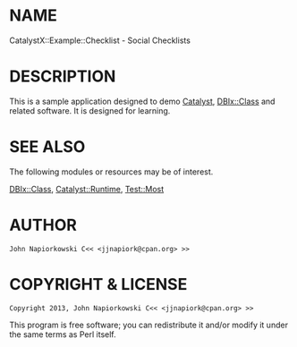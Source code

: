 # NAME

CatalystX::Example::Checklist - Social Checklists

# DESCRIPTION

This is a sample application designed to demo [Catalyst](http://search.cpan.org/perldoc?Catalyst), [DBIx::Class](http://search.cpan.org/perldoc?DBIx::Class) and
related software.  It is designed for learning.

# SEE ALSO

The following modules or resources may be of interest.

[DBIx::Class](http://search.cpan.org/perldoc?DBIx::Class), [Catalyst::Runtime](http://search.cpan.org/perldoc?Catalyst::Runtime), [Test::Most](http://search.cpan.org/perldoc?Test::Most)

# AUTHOR

    John Napiorkowski C<< <jjnapiork@cpan.org> >>

# COPYRIGHT & LICENSE

    Copyright 2013, John Napiorkowski C<< <jjnapiork@cpan.org> >>

This program is free software; you can redistribute it and/or modify
it under the same terms as Perl itself.
